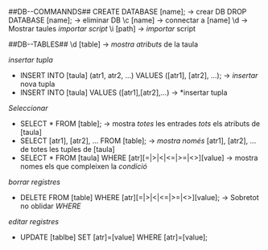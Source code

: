 ##DB--COMMANNDS##
CREATE DATABASE [name]; -> crear DB
DROP DATABASE [name]; 	-> eliminar DB
\c [name]		-> connectar a [name]
\d 			-> Mostrar taules
_importar script_
\i [path]		-> *importar* script

##DB--TABLES##
\d [table]		-> *mostra atributs* de la taula

_insertar tupla_ 
+ INSERT INTO [taula] (atr1, atr2, ...) VALUES ([atr1], [atr2], ...); 	-> *insertar* nova tupla
+ INSERT INTO [taula] VALUES ([atr1],[atr2],...) 			-> *insertar tupla

_Seleccionar_
+ SELECT * FROM [table];			-> mostra *totes* les entrades *tots* els atributs de [taula]
+ SELECT [atr1], [atr2], ... FROM [table];	-> *mostra només* [atr1], [atr2], ... de totes les tuples de [taula]
+ SELECT * FROM [taula] WHERE [atr][=|>|<|<=|>=|<>][value] -> mostra nomes els que compleixen la *condició*

_borrar registres_
+ DELETE FROM [table] WHERE [atr][=|>|<|<=|>=|<>][value];	-> Sobretot no oblidar *WHERE*

_editar registres_
+ UPDATE [tablbe] SET [atr]=[value] WHERE [atr]=[value];


	
				




